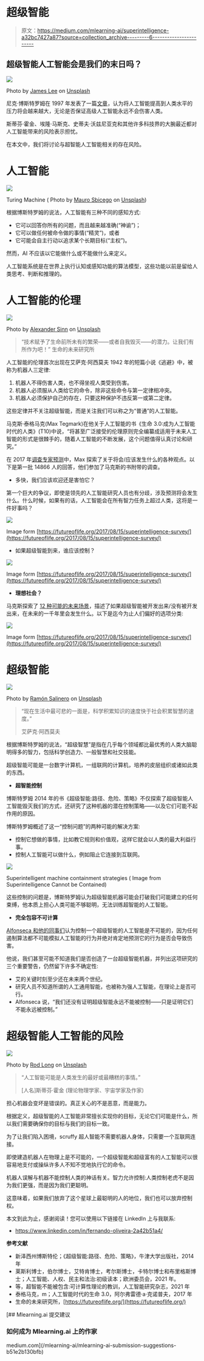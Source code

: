 # 超级智能

> 原文：<https://medium.com/mlearning-ai/superintelligence-a32bc7427a87?source=collection_archive---------6----------------------->

## 超级智能人工智能会是我们的末日吗？

![](img/8d44969bab4b6b12f14e4b1f0cf8cb1b.png)

Photo by [James Lee](https://unsplash.com/@picsbyjameslee?utm_source=unsplash&utm_medium=referral&utm_content=creditCopyText) on [Unsplash](https://unsplash.com/s/photos/intelligence?utm_source=unsplash&utm_medium=referral&utm_content=creditCopyText)

尼克·博斯特罗姆在 1997 年发表了一篇[文章](https://www.nickbostrom.com/superintelligence.html)，认为将人工智能提高到人类水平的压力将会越来越大，无论是否保证高级人工智能永远不会伤害人类。

斯蒂芬·霍金、埃隆·马斯克、史蒂夫·沃兹尼亚克和其他许多科技界的大腕最近都对人工智能带来的风险表示担忧。

在本文中，我们将讨论与超智能人工智能相关的存在风险。

# **人工智能**

![](img/caba8a88ec6299db33acf47061d61311.png)

Turing Machine ( Photo by [Mauro Sbicego](https://unsplash.com/@maurosbicego?utm_source=unsplash&utm_medium=referral&utm_content=creditCopyText) on [Unsplash](https://unsplash.com/s/photos/turing?utm_source=unsplash&utm_medium=referral&utm_content=creditCopyText))

根据博斯特罗姆的说法，人工智能有三种不同的感知方式:

*   它可以回答你所有的问题，而且越来越准确(“神谕”)；
*   它可以做任何被命令做的事情(“精灵”)，或者
*   它可能会自主行动以追求某个长期目标(“主权”)。

然而，AI 不应该以它能做什么或不能做什么来定义。

人工智能系统是在世界上执行认知或感知功能的算法模型，这些功能以前是留给人类思考、判断和推理的。

# **人工智能的伦理**

![](img/0406f2d551aac87ca42fc07c3c6f113a.png)

Photo by [Alexander Sinn](https://unsplash.com/@swimstaralex?utm_source=unsplash&utm_medium=referral&utm_content=creditCopyText) on [Unsplash](https://unsplash.com/s/photos/intelligence?utm_source=unsplash&utm_medium=referral&utm_content=creditCopyText)

> “技术赋予了生命前所未有的繁荣——或者自我毁灭——的潜力。让我们有所作为吧！”
> 生命的未来研究所

人工智能的伦理首次出现在艾萨克·阿西莫夫 1942 年的短篇小说《逃避》中，被称为机器人三定律:

1.  机器人不得伤害人类，也不得坐视人类受到伤害。
2.  机器人必须服从人类给它的命令，除非这些命令与第一定律相冲突。
3.  机器人必须保护自己的存在，只要这种保护不违反第一或第二定律。

这些定律并不关注超级智能，而是关注我们可以称之为“普通”的人工智能。

马克斯·泰格马克(Max Tegmark)在他关于人工智能的书《生命 3.0:成为人工智能时代的人类》(T10)中说，“将甚至广泛接受的伦理原则完全编纂成适用于未来人工智能的形式是很棘手的，随着人工智能的不断发展，这个问题值得认真讨论和研究。”

在 2017 年[调查专家预测](https://futureoflife.org/2017/08/15/superintelligence-survey/)中，Max 探索了关于将会/应该发生什么的各种观点。以下是第一批 14866 人的回答，他们参加了马克斯的书附带的调查。

*   多快，我们应该欢迎还是害怕它？

第一个巨大的争议，即使是领先的人工智能研究人员也有分歧，涉及预测将会发生什么。什么时候，如果有的话，人工智能会在所有智力任务上超过人类，这将是一件好事吗？

![](img/b82128af172024332ec840ff981a0cb6.png)

Image form [https://futureoflife.org/2017/08/15/superintelligence-survey/](https://futureoflife.org/2017/08/15/superintelligence-survey/)

*   如果超级智能到来，谁应该控制？

![](img/44bceeea5c3cdd2e4af0f537ee54baf7.png)

Image form [https://futureoflife.org/2017/08/15/superintelligence-survey/](https://futureoflife.org/2017/08/15/superintelligence-survey/)

*   **理想社会？**

马克斯探索了 [12 种可能的未来场景](https://futureoflife.org/2017/08/28/ai-aftermath-scenarios/)，描述了如果超级智能被开发出来/没有被开发出来，在未来的一千年里会发生什么。以下是迄今为止人们偏好的选项分类:

![](img/32cf3ff4fda09292cfdf7aaaa62d40ab.png)

Image form [https://futureoflife.org/2017/08/15/superintelligence-survey/](https://futureoflife.org/2017/08/15/superintelligence-survey/)

# **超级智能**

![](img/94fe9c5bb6320b36de5c23b3fae6fc13.png)

Photo by [Ramón Salinero](https://unsplash.com/@donramxn?utm_source=unsplash&utm_medium=referral&utm_content=creditCopyText) on [Unsplash](https://unsplash.com/s/photos/singularity-tecnology?utm_source=unsplash&utm_medium=referral&utm_content=creditCopyText)

> “现在生活中最可悲的一面是，科学积累知识的速度快于社会积累智慧的速度。”
> 
> 艾萨克·阿西莫夫

根据博斯特罗姆的说法，“超级智慧”是指在几乎每个领域都比最优秀的人类大脑聪明得多的智力，包括科学创造力、一般智慧和社交技能。

超级智能可能是一台数字计算机，一组联网的计算机，培养的皮层组织或诸如此类的东西。

*   **超智能控制**

博斯特罗姆 2014 年的书《超级智能:路径、危险、策略》不仅探索了超级智能人工智能毁灭我们的方式，还研究了这种机器的潜在控制策略——以及它们可能不起作用的原因。

博斯特罗姆概述了这一“控制问题”的两种可能的解决方案:

*   控制它想做的事情，比如教它规则和价值观，这样它就会以人类的最大利益行事。
*   控制人工智能可以做什么，例如阻止它连接到互联网。

![](img/a72e2d1389c3ab3fef7e96d51587b777.png)

Superintelligent machine containment strategies ( Image from Superintelligence Cannot be Contained)

这些控制的问题是，博斯特罗姆认为超级智能机器可能会打破我们可能建立的任何束缚，他本质上担心人类可能不够聪明，无法训练超智能的人工智能。

*   **完全包容不可计算**

[Alfonseca 和他的同事们](https://jair.org/index.php/jair/article/view/12202/26642)认为控制一个超级智能的人工智能是不可能的，因为任何遏制算法都不可能模拟人工智能的行为并绝对肯定地预测它的行为是否会导致伤害。

他说，我们甚至可能不知道我们是否创造了一台超级智能机器，并列出这项研究的三个重要警告，仍然留下许多不确定性:

*   艾的关键时刻至少还在未来两个世纪。
*   研究人员不知道所谓的人工通用智能，也被称为强人工智能，在理论上是否可行。
*   Alfonseca 说，“我们还没有证明超级智能永远不能被控制——只是证明它们不能永远被控制。”

# 超级智能人工智能的风险

![](img/1c5fcce6b73bf1858021fbc1fa91e174.png)

Photo by [Rod Long](https://unsplash.com/@rodlong?utm_source=unsplash&utm_medium=referral&utm_content=creditCopyText) on [Unsplash](https://unsplash.com/s/photos/ai-risk?utm_source=unsplash&utm_medium=referral&utm_content=creditCopyText)

> “人工智能可能是人类发生的最好或最糟糕的事情。”
> 
> [人名]斯蒂芬·霍金 (理论物理学家、宇宙学家及作家)

担心机器会变坏是错误的。真正关心的不是恶意，而是能力。

根据定义，超级智能的人工智能非常擅长实现你的目标，无论它们可能是什么，所以我们需要确保你的目标与我们的目标一致。

为了让我们陷入困境，scruffy 超人智能不需要机器人身体，只需要一个互联网连接。

即使建造机器人在物理上是不可能的，一个超级智能和超级富有的人工智能可以很容易地支付或操纵许多人不知不觉地执行它的命令。

机器人误解与机器不能控制人类的神话有关。智力允许控制:人类控制老虎不是因为我们更强，而是因为我们更聪明。

这意味着，如果我们放弃了这个星球上最聪明的人的地位，我们也可以放弃控制权。

本文到此为止，感谢阅读！您可以使用以下链接在 LinkedIn 上与我联系:

*   https://www.linkedin.com/in/fernando-oliveira-2a42b51a4/

**参考文献**

*   新泽西州博斯特伦；《超级智能:路径、危险、策略》，牛津大学出版社，2014 年
*   莱斯利博士，伯尔博士，艾特肯博士，考尔斯博士，卡特尔博士和布里格斯博士；人工智能、人权、民主和法治:初级读本；欧洲委员会，2021 年。
*   等，超智能不能被包含:可计算性理论的教训，人工智能研究杂志，2021 年
*   泰格马克，m；人工智能时代的生命 3.0，阿尔弗雷德·a·克诺普夫，2017 年
*   生命的未来研究所，[https://futureoflife.org/](https://futureoflife.org/)

[](/mlearning-ai/mlearning-ai-submission-suggestions-b51e2b130bfb) [## Mlearning.ai 提交建议

### 如何成为 Mlearning.ai 上的作家

medium.com](/mlearning-ai/mlearning-ai-submission-suggestions-b51e2b130bfb)